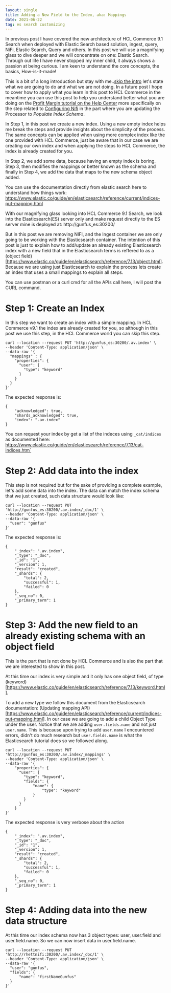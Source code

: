 ```yaml
---
layout: single
title: Adding a New Field to the Index, aka: Mappings
date: 2021-06-22
tag: es search customizing
---
```

In previous post I have covered the new architecture of HCL Commerce 9.1 Search when deployed with Elastic Search based solution, ingest, query, NiFi, Elastic Search, Query and others. In this post we will use a magnifying glass to dive deeper and we will concentrate on one: Elastic Search. Through out life I have never stopped my inner child, it always shows a passion at being curious. I am keen to understand the core concepts, the basics, How-is-it-made!

This is a bit of a long introduction but stay with me..[skip the intro](#step-1:-create-an-index) let's state what we are going to do and what we are not doing. In a future post I hope to cover how to apply what you learn in this post to HCL Commerce in the meantime you can use this post to help you understand better what you are doing on the [Profit Margin tutorial on the Help Center](https://help.hcltechsw.com/commerce/9.1.0/tutorials/tutorial/tsd_search6_intro_elastic.html) more specifically on the step related to [Configuring Nifi](https://help.hcltechsw.com/commerce/9.1.0/tutorials/tutorial/tsd_connectorconfigure_elastic.html) in the part where you are updating the Processor to *Populate Index Schema*.

In Step 1, in this post we create a new index. Using a new empty index helps me break the steps and provide insights about the simplicity of the process. The same concepts can be applied when using more complex index like the one provided with HCL Commerce, just be aware that in our case we are creating our own index and when applying the steps to HCL Commerce, the index is already created for you.

In Step 2, we add some data, because having an empty index is boring. Step 3, then modifies the mappings or better known as the schema and finally in Step 4, we add the data that maps to the new schema object added.

You can use the documentation directly from elastic search here to understand how things work: https://www.elastic.co/guide/en/elasticsearch/reference/current/indices-put-mapping.html

With our magnifying glass looking into HCL Commerce 9.1 Search, we look into the Elasticsearch(ES) server only and make request directly to the ES server mine is deployed at: http://gunfus_es:30200/


But in this post we are removing NIFI, and the Ingest container we are only going to be working with the Elasticsearch container. The intention of this post is just to explain how to add/update an already existing Elasticsearch index with a new field that in the Elasticsearch terms is reffered to as a (object field)[https://www.elastic.co/guide/en/elasticsearch/reference/7.13/object.html]. Because we are using just Elasticsearch to explain the process lets create an index that uses a small mappings to explain all steps.

You can use postman or a curl cmd for all the APIs call here, I will post the CURL command.

# Step 1: Create an Index

In this step we want to create an index with a simple mapping. In HCL Commerce v9.1 the index are already created for you, so although in this post we use this step, in the HCL Commerce world you can skip this step.

```
curl --location --request PUT 'http://gunfus_es:30200/.av.index' \
--header 'Content-Type: application/json' \
--data-raw '{
  "mappings" : {
    "properties": {
      "user": {
        "type": "keyword"
      }
    }
  }
}'
```

The expected response is:

```
{
    "acknowledged": true,
    "shards_acknowledged": true,
    "index": ".av.index"
}
```

You can request your index by get a list of the indeces using `_cat/indices` as documented here: https://www.elastic.co/guide/en/elasticsearch/reference/7.13/cat-indices.htm`

# Step 2: Add data into the index

This step is not required but for the sake of providing a complete example, let's add some data into the index. The data can match the index schema that we just created, such data structure would look like:

```
curl --location --request PUT 'http://gunfus_es:30200/.av.index/_doc/1' \
--header 'Content-Type: application/json' \
--data-raw '{
  "user": "gunfus"
}'
```

The expected response is:

```
{
    "_index": ".av.index",
    "_type": "_doc",
    "_id": "1",
    "_version": 1,
    "result": "created",
    "_shards": {
        "total": 2,
        "successful": 1,
        "failed": 0
    },
    "_seq_no": 0,
    "_primary_term": 1
}
```


# Step 3: Add the new field to an already existing schema with an object field

This is the part that is not done by HCL Commerce and is also the part that we are interested to show in this post.

At this time our index is very simple and it only has one object field, of type (keyword)[https://www.elastic.co/guide/en/elasticsearch/reference/7.13/keyword.html].

To add a new type we follow this document from the Elasticsearch documentation: (Updating mapping API)[https://www.elastic.co/guide/en/elasticsearch/reference/current/indices-put-mapping.html]. In our case we are going to add a child Object Type under the user. Notice that we are adding `user.fields.name` and not just `user.name`. This is because upon trying to add `user.name` I encountered errors, didn't do much research but `user.fields.name` is what the Elasticsearch tutorial does so we followed along.

```
curl --location --request PUT 'http://gunfus_es:30200/.av.index/_mappings' \
--header 'Content-Type: application/json' \
--data-raw '{
    "properties": {
      "user": {
        "type": "keyword",
        "fields": {
            "name": {
                "type": "keyword"
            }
        }
      }
    }
}'
```

The expected response is very verbose about the action

```
{
    "_index": ".av.index",
    "_type": "_doc",
    "_id": "1",
    "_version": 1,
    "result": "created",
    "_shards": {
        "total": 2,
        "successful": 1,
        "failed": 0
    },
    "_seq_no": 0,
    "_primary_term": 1
}
```

# Step 4: Adding data into the new data structure

At this time our index schema now has 3 object types: user, user.field and user.field.name. So we can now insert data in user.field.name.

```
curl --location --request PUT 'http://rhettnifi:30200/.av.index/_doc/1' \
--header 'Content-Type: application/json' \
--data-raw '{
  "user": "gunfus",
  "fields": {
      "name": "firstNameGunfus"
  }
}'
```
